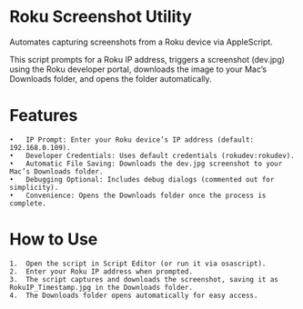 Roku Screenshot Utility
======
Automates capturing screenshots from a Roku device via AppleScript.

This script prompts for a Roku IP address, triggers a screenshot (dev.jpg) using the Roku developer portal, downloads the image to your Mac’s Downloads folder, and opens the folder automatically.

Features
======
	•	IP Prompt: Enter your Roku device’s IP address (default: 192.168.0.109).
	•	Developer Credentials: Uses default credentials (rokudev:rokudev).
	•	Automatic File Saving: Downloads the dev.jpg screenshot to your Mac’s Downloads folder.
	•	Debugging Optional: Includes debug dialogs (commented out for simplicity).
	•	Convenience: Opens the Downloads folder once the process is complete.


How to Use
======
	1.	Open the script in Script Editor (or run it via osascript).
	2.	Enter your Roku IP address when prompted.
	3.	The script captures and downloads the screenshot, saving it as RokuIP_Timestamp.jpg in the Downloads folder.
	4.	The Downloads folder opens automatically for easy access.
